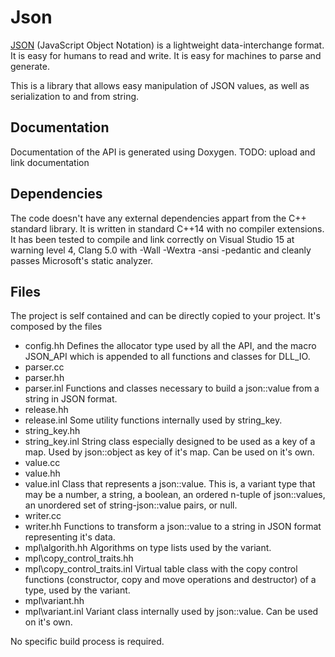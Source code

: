 # Json

[JSON][json-org] (JavaScript Object Notation) is a lightweight data-interchange format. It is easy for humans to read and write. It is easy for machines to parse and generate.

[json-org]: http://json.org/

This is a library that allows easy manipulation of JSON values, as well as serialization to and from string.

## Documentation

Documentation of the API is generated using Doxygen.
TODO: upload and link documentation

## Dependencies

The code doesn't have any external dependencies appart from the C++ standard library. It is written in standard C++14 with no compiler extensions. It has been tested to compile and link correctly on Visual Studio 15 at warning level 4, Clang 5.0 with -Wall -Wextra -ansi -pedantic and cleanly passes Microsoft's static analyzer.

## Files

The project is self contained and can be directly copied to your project. It's composed by the files

  - config.hh
	Defines the allocator type used by all the API, and the macro JSON_API which is appended to all functions and classes for DLL_IO.
  - parser.cc
  - parser.hh
  - parser.inl
	Functions and classes necessary to build a json::value from a string in JSON format.
  - release.hh
  - release.inl
	Some utility functions internally used by string_key.
  - string_key.hh
  - string_key.inl
	String class especially designed to be used as a key of a map. Used by json::object as key of it's map. Can be used on it's own.
  - value.cc
  - value.hh
  - value.inl
	Class that represents a json::value. This is, a variant type that may be a number, a string, a boolean, an ordered n-tuple of json::values, an unordered set of string-json::value pairs, or null.
  - writer.cc
  - writer.hh
	Functions to transform a json::value to a string in JSON format representing it's data.
  - mpl\algorith.hh
	Algorithms on type lists used by the variant.
  - mpl\copy_control_traits.hh
  - mpl\copy_control_traits.inl
	Virtual table class with the copy control functions (constructor, copy and move operations and destructor) of a type, used by the variant.
  - mpl\variant.hh
  - mpl\variant.inl
	Variant class internally used by json::value. Can be used on it's own.
	
No specific build process is required.
